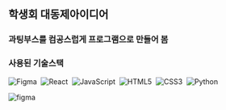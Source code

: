 <h2>학생회 대동제아이디어</h2>

<h3>과팅부스를 컴공스럽게 프로그램으로 만들어 봄</h3>

<h3>사용된 기술스택</h3>

  <img src="https://img.shields.io/badge/figma-F24E1E.svg?style=for-the-badge&logo=figma&logoColor=white" alt="Figma" />&nbsp;
  <img src="https://img.shields.io/badge/react-20232a.svg?style=for-the-badge&logo=react&logoColor=61DAFB" alt="React" />&nbsp;
  <img src="https://img.shields.io/badge/javascript-F7DF1E.svg?style=for-the-badge&logo=javascript&logoColor=20232a" alt="JavaScript" />&nbsp;
  <img src="https://img.shields.io/badge/html5-E34F26.svg?style=for-the-badge&logo=html5&logoColor=white" alt="HTML5" />&nbsp;
  <img src="https://img.shields.io/badge/css3-1572B6.svg?style=for-the-badge&logo=css3&logoColor=white" alt="CSS3" />&nbsp;
  <img src="https://img.shields.io/badge/python-3670A0?style=for-the-badge&logo=python&logoColor=ffdd54" alt="Python" />&nbsp;


<img src="https://github.com/OckJuYong/deadong/issues/1#issue-2394120211" alt="figma"/>
